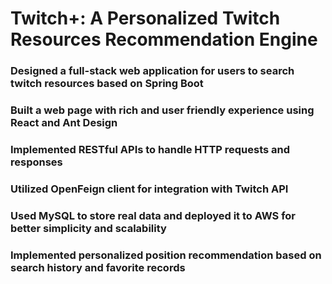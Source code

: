 # Twitch+: A Personalized Twitch Resources Recommendation Engine
### Designed a full-stack web application for users to search twitch resources based on Spring Boot
### Built a web page with rich and user friendly experience using React and Ant Design
### Implemented RESTful APIs to handle HTTP requests and responses
### Utilized OpenFeign client for integration with Twitch API
### Used MySQL to store real data and deployed it to AWS for better simplicity and scalability
### Implemented personalized position recommendation based on search history and favorite records
